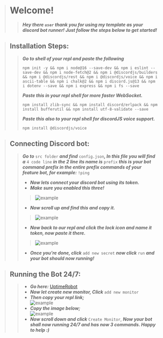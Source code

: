 > # **Welcome!**
>> ___Hey there <code>user</code> thank you for using my template as your discord bot runner! Just follow the steps below to get started!___

> ## **Installation Steps:**
>> ___Go to shell of your repl and paste the following___
>> ```sh-session
>> npm init -y && npm i node@16 --save-dev && npm i eslint --save-dev && npm i node-fetch@2 && npm i @discordjs/builders && npm i @discordjs/rest && npm i @discordjs/voice && npm i ascii-table && npm i chalk@2 && npm i discord.js@13 && npm i dotenv --save && npm i express && npm i fs --save
>> ```
>> ___Paste this in your repl shell for more faster WebSocket.___
>> ```sh-session
>> npm install zlib-sync && npm install discord/erlpack && npm install bufferutil && npm install utf-8-validate --save
>> ```
>> ___Paste this also to your repl shell for discordJS voice support.___
>> ```sh-session
>> npm install @discordjs/voice
>> ```

> ## **Connecting Discord bot:**
>> ___Go to___ ```src folder``` ___and find___ ```config.json```___, In this file you will find a___ ```4 code line``` ___in the 2 line its name is___ ```prefix``` ___this is your bot command prefix in the entire prefix commands of your feature bot, for example:___ ```!ping```<br>
>> * ___Now lets connect your discord bot using its token.___<br>
>> * ___Make sure you enabled this three!___ <br>
>>> <img src="https://media.discordapp.net/attachments/933182880748797962/947440239583039518/DiscordBot-Connect.png?width=1440&height=635" alt="example"><br>
>> * ___Now scroll up and find this and copy it.___ <br>
>>> <img src="https://cdn.discordapp.com/attachments/933182880748797962/947442932271693894/DiscordBot-TokenCopy.png" alt="example"><br>
>> * ___Now back to our repl and click the lock icon and name it token, now paste it there.___ <br>
>>> <img src="https://cdn.discordapp.com/attachments/933182880748797962/947444840721940520/DiscordBot-TokenPaste.png" alt="example"><br>
>> * ___Once you're done, click___ ```add new secret``` ___now click___ ```run``` ___and your bot should now running!___

> ## **Running the Bot 24/7:**
>> * ___Go here:___ <a href="https://uptimerobot.com">UptimeRobot</a><br>
>> * ___Now let create new monitor, Click___ ```add new monitor```<br>
>> * ___Then copy your repl link;___<br>
>> <img src="https://cdn.discordapp.com/attachments/933182880748797962/948090627411820604/DiscordBot-KeepAive.png" alt="example"><br>
>> * ___Copy the image below;___<br>
>> <img src="https://cdn.discordapp.com/attachments/933182880748797962/948092607786008626/DiscordBot-KeepAlive2.png" alt="example"><br>
>> * ___Now scroll down and click___ ```Create Monitor```, ___Now your bot shall now running 24/7 and has now 3 commands. Happy to help :)___
